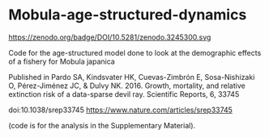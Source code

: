 # Mobula-age-structured-dynamics
https://zenodo.org/badge/DOI/10.5281/zenodo.3245300.svg

Code for the age-structured model done to look at the demographic effects of a fishery for Mobula japanica

Published in Pardo SA, Kindsvater HK, Cuevas-Zimbrón E, Sosa-Nishizaki O, Pérez-Jiménez JC, & Dulvy NK. 2016. Growth, mortality, and relative extinction risk of a data-sparse devil ray. Scientific Reports, 6, 33745 

doi:10.1038/srep33745 https://www.nature.com/articles/srep33745 

(code is for the analysis in the Supplementary Material). 
